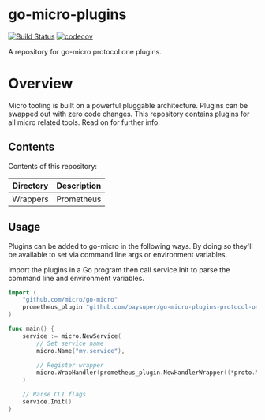 # go-micro-plugins

[![Build Status](https://travis-ci.org/ProtocolONE/go-micro-plugins.svg?branch=master)](https://travis-ci.org/ProtocolONE/go-micro-plugins) [![codecov](https://codecov.io/gh/ProtocolONE/go-micro-plugins/branch/master/graph/badge.svg)](https://codecov.io/gh/ProtocolONE/go-micro-plugins)

A repository for go-micro protocol one plugins.

 # Overview
 
 Micro tooling is built on a powerful pluggable architecture. Plugins can be swapped out with zero code changes. This repository contains plugins for all micro related tools. Read on for further info.
 
 ## Contents
 
 Contents of this repository:
 
 | Directory | Description                                          |
 | --------- | ---------------------------------------------------- |
 | Wrappers  | Prometheus                                           |
 
  ## Usage
  
Plugins can be added to go-micro in the following ways. By doing so they'll be available to set via command line args or environment variables.

Import the plugins in a Go program then call service.Init to parse the command line and environment variables.

```go
import (
	"github.com/micro/go-micro"
	prometheus_plugin "github.com/paysuper/go-micro-plugins-protocol-one/wrapper/monitoring/prometheus"
)

func main() {
	service := micro.NewService(
		// Set service name
		micro.Name("my.service"),
		
		// Register wrapper
		micro.WrapHandler(prometheus_plugin.NewHandlerWrapper((*proto.MyServiceInterface)(nil))),		
	)

	// Parse CLI flags
	service.Init()
}
```  
